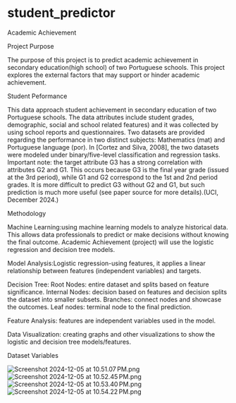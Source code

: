 # student_predictor
Academic Achievement

Project Purpose

The purpose of this project is to predict academic achievement in secondary education(high school) of two Portuguese schools. This project explores the external factors that may support or hinder academic achievement.

Student Peformance

This data approach student achievement in secondary education of two Portuguese schools. The data attributes include student grades, demographic, social and school related features) and it was collected by using school reports and questionnaires. Two datasets are provided regarding the performance in two distinct subjects: Mathematics (mat) and Portuguese language (por). In [Cortez and Silva, 2008], the two datasets were modeled under binary/five-level classification and regression tasks. Important note: the target attribute G3 has a strong correlation with attributes G2 and G1. This occurs because G3 is the final year grade (issued at the 3rd period), while G1 and G2 correspond to the 1st and 2nd period grades. It is more difficult to predict G3 without G2 and G1, but such prediction is much more useful (see paper source for more details).(UCI, December 2024.)

Methodology

Machine Learning:using machine learning models to analyze historical data. This allows data professionals to predict or make decisions without knowing the final outcome. Academic Achievement (project) will use the logistic regression and decision tree models.

Model Analysis:Logistic regression-using features, it applies a linear relationship between features (independent variables) and targets.

Decision Tree: Root Nodes: entire dataset and splits based on feature significance. Internal Nodes: decision based on features and decision splits the dataset into smaller subsets. Branches: connect nodes and showcase the outcomes. Leaf nodes: terminal node to the final prediction.

Feature Analysis: features are independent variables used in the model.

Data Visualization: creating graphs and other visualizations to show the logistic and decision tree models/features.

Dataset Variables

![Screenshot 2024-12-05 at 10.51.07 PM.png](attachment:55b2a3fd-0377-467d-b758-44f9281092ff.png)
![Screenshot 2024-12-05 at 10.52.45 PM.png](attachment:20b893b4-0e39-4aff-81aa-9e4cb124d861.png)
![Screenshot 2024-12-05 at 10.53.40 PM.png](attachment:338f7307-8696-4a42-b5a5-27441da3b75a.png)
![Screenshot 2024-12-05 at 10.54.22 PM.png](attachment:5abbd886-46c3-40bd-828e-960e32438e25.png)


